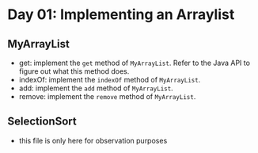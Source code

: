 # Day 01: Implementing an Arraylist

## MyArrayList
* get: implement the `get` method of `MyArrayList`. Refer to the Java API to figure out what this method does.
* indexOf: implement the `indexOf` method of `MyArrayList`.
* add: implement the `add` method of `MyArrayList`.
* remove: implement the `remove` method of `MyArrayList`.

## SelectionSort
* this file is only here for observation purposes
